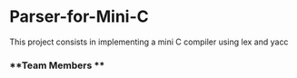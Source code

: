 # Parser-for-Mini-C

This project consists in implementing a mini C compiler using lex and yacc

### **Team Members **
